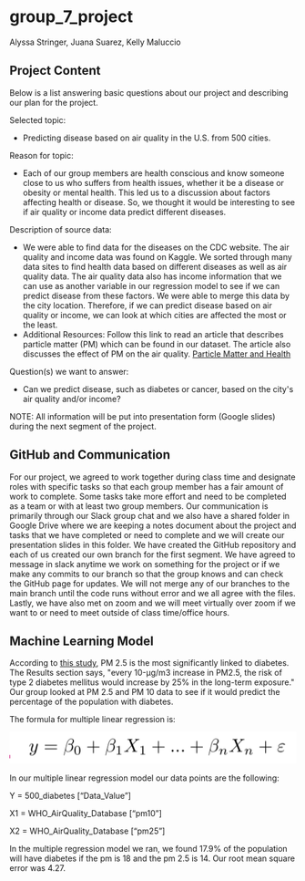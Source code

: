 # group_7_project

Alyssa Stringer, Juana Suarez, Kelly Maluccio

## Project Content

Below is a list answering basic questions about our project and describing our plan for the project.

Selected topic: 
- Predicting disease based on air quality in the U.S. from 500 cities.

Reason for topic: 
- Each of our group members are health conscious and know someone close to us who suffers from health issues, whether it be a disease or obesity or mental health. This led us to a discussion about factors affecting health or disease. So, we thought it would be interesting to see if air quality or income data predict different diseases. 

Description of source data: 
- We were able to find data for the diseases on the CDC website. The air quality and income data was found on Kaggle. We sorted through many data sites to find health data based on different diseases as well as air quality data. The air quality data also has income information that we can use as another variable in our regression model to see if we can predict disease from these factors. We were able to merge this data by the city location. Therefore, if we can predict disease based on air quality or income, we can look at which cities are affected the most or the least.
- Additional Resources: Follow this link to read an article that describes particle matter (PM) which can be found in our dataset. The article also discusses the effect of PM on the air quality.
[Particle Matter and Health](https://ww2.arb.ca.gov/resources/inhalable-particulate-matter-and-health)

Question(s) we want to answer: 
- Can we predict disease, such as diabetes or cancer, based on the city's air quality and/or income?


NOTE: All information will be put into presentation form (Google slides) during the next segment of the project.

## GitHub and Communication

For our project, we agreed to work together during class time and designate roles with specific tasks so that each group member has a fair amount of work to complete. Some tasks take more effort and need to be completed as a team or with at least two group members. Our communication is primarily through our Slack group chat and we also have a shared folder in Google Drive where we are keeping a notes document about the project and tasks that we have completed or need to complete and we will create our presentation slides in this folder. We have created the GitHub repository and each of us created our own branch for the first segment. We have agreed to message in slack anytime we work on something for the project or if we make any commits to our branch so that the group knows and can check the GitHub page for updates. We will not merge any of our branches to the main branch until the code runs without error and we all agree with the files. Lastly, we have also met on zoom and we will meet virtually over zoom if we want to or need to meet outside of class time/office hours.

## Machine Learning Model

According to [this study](https://www.ncbi.nlm.nih.gov/pmc/articles/PMC5583950/#:~:text=The%20positive%20associations%20between%20PM,25%25%20in%20the%20long%E2%80%90term), PM 2.5 is the most significantly linked to diabetes. The Results section says, "every 10-μg/m3 increase in PM2.5, the risk of type 2 diabetes mellitus would increase by 25% in the long-term exposure." Our group looked at PM 2.5 and PM 10 data to see if it would predict the percentage of the population with diabetes. 

The formula for multiple linear regression is:

![formula](https://github.com/kmaluccio/group_7_project/blob/main/images/regression-formula.png)

In our multiple linear regression model our data points are the following: 

Y = 500_diabetes [“Data_Value”]

X1 = WHO_AirQuality_Database [“pm10”]

X2 = WHO_AirQuality_Database [“pm25”]

In the multiple regression model we ran, we found 17.9% of the population will have diabetes if the pm is 18 and the pm 2.5 is 14. Our root mean square error was 4.27.
